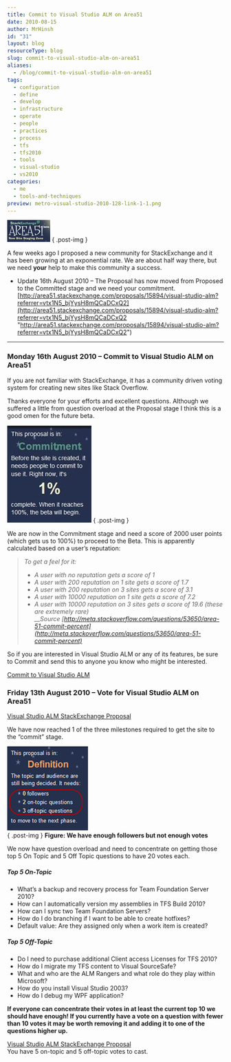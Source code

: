 ```yaml
---
title: Commit to Visual Studio ALM on Area51
date: 2010-08-15
author: MrHinsh
id: "31"
layout: blog
resourceType: blog
slug: commit-to-visual-studio-alm-on-area51
aliases:
  - /blog/commit-to-visual-studio-alm-on-area51
tags:
  - configuration
  - define
  - develop
  - infrastructure
  - operate
  - people
  - practices
  - process
  - tfs
  - tfs2010
  - tools
  - visual-studio
  - vs2010
categories:
  - me
  - tools-and-techniques
preview: metro-visual-studio-2010-128-link-1-1.png
---
```


![image](images/VisualStudioALMonArea51_98A3-image_-3-3.png)
{ .post-img }

A few weeks ago I proposed a new community for StackExchange and it has been growing at an exponential rate. We are about half way there, but we need **your** help to make this community a success.

- Update 16th August 2010 – The Proposal has now moved from Proposed to the Committed stage and we need your commitment.  
   [http://area51.stackexchange.com/proposals/15894/visual-studio-alm?referrer=vtx1N5_bjYysH8mQCaDCxQ2](http://area51.stackexchange.com/proposals/15894/visual-studio-alm?referrer=vtx1N5_bjYysH8mQCaDCxQ2 "http://area51.stackexchange.com/proposals/15894/visual-studio-alm?referrer=vtx1N5_bjYysH8mQCaDCxQ2")

---

### Monday 16th August 2010 – Commit to Visual Studio ALM on Area51

If you are not familiar with StackExchange, it has a community driven voting system for creating new sites like Stack Overflow.

Thanks everyone for your efforts and excellent questions. Although we suffered a little from question overload at the Proposal stage I think this is a good omen for the future beta.

[![clip_image002](images/VisualStudioALMonArea51_98A3-clip_image002_-2-2.jpg)](http://area51.stackexchange.com/proposals/15894/visual-studio-alm?referrer=vtx1N5_bjYysH8mQCaDCxQ2)
{ .post-img }

We are now in the Commitment stage and need a score of 2000 user points (which gets us to 100%) to proceed to the Beta. This is apparently calculated based on a user’s reputation:

> _To get a feel for it:_
>
> - _A user with no reputation gets a score of 1_
> - _A user with 200 reputation on 1 site gets a score of 1.7_
> - _A user with 200 reputation on 3 sites gets a score of 3.1_
> - _A user with 10000 reputation on 1 site gets a score of 7.2_
> - _A user with 10000 reputation on 3 sites gets a score of 19.6 (these are extremely rare)  
>    \_\_Source [http://meta.stackoverflow.com/questions/53650/area-51-commit-percent](http://meta.stackoverflow.com/questions/53650/area-51-commit-percent)_

So if you are interested in Visual Studio ALM or any of its features, be sure to Commit and send this to anyone you know who might be interested.

[Commit to Visual Studio ALM](http://area51.stackexchange.com/proposals/15894/visual-studio-alm?referrer=vtx1N5_bjYysH8mQCaDCxQ2)

### Friday 13th August 2010 – Vote for Visual Studio ALM on Area51

[Visual Studio ALM StackExchange Proposal](http://area51.stackexchange.com/proposals/15894/visual-studio-alm?referrer=vtx1N5_bjYysH8mQCaDCxQ2 "http://area51.stackexchange.com/proposals/15894/visual-studio-alm?referrer=vtx1N5_bjYysH8mQCaDCxQ2")

We have now reached 1 of the three milestones required to get the site to the “commit” stage.

![image](images/VisualStudioALMonArea51_98A3-image_-4-4.png)  
{ .post-img }
**Figure: We have enough followers but not enough votes**

We now have question overload and need to concentrate on getting those top 5 On Topic and 5 Off Topic questions to have 20 votes each.

##### Top 5 On-Topic

- What’s a backup and recovery process for Team Foundation Server 2010?
- How can I automatically version my assemblies in TFS Build 2010?
- How can I sync two Team Foundation Servers?
- How do I do branching if I want to be able to create hotfixes?
- Default value: Are they assigned only when a work item is created?

##### Top 5 Off-Topic

- Do I need to purchase additional Client access Licenses for TFS 2010?
- How do I migrate my TFS content to Visual SourceSafe?
- What and who are the ALM Rangers and what role do they play within Microsoft?
- How do you install Visual Studio 2003?
- How do I debug my WPF application?

**If everyone can concentrate their votes in at least the current top 10 we should have enough! If you currently have a vote on a question with fewer than 10 votes it may be worth removing it and adding it to one of the questions higher up.**

[Visual Studio ALM StackExchange Proposal](http://area51.stackexchange.com/proposals/15894/visual-studio-alm?referrer=vtx1N5_bjYysH8mQCaDCxQ2 "http://area51.stackexchange.com/proposals/15894/visual-studio-alm?referrer=vtx1N5_bjYysH8mQCaDCxQ2")  
You have 5 on-topic and 5 off-topic votes to cast.
